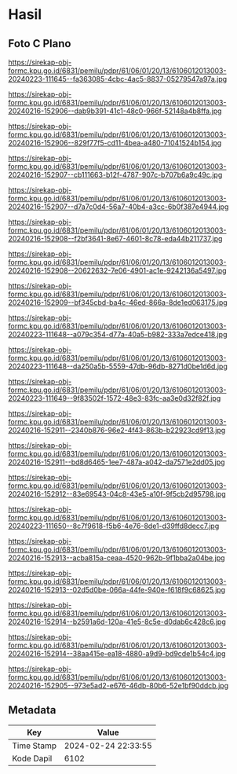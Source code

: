 # Hasil

## Foto C Plano

https://sirekap-obj-formc.kpu.go.id/6831/pemilu/pdpr/61/06/01/20/13/6106012013003-20240223-111645--fa363085-4cbc-4ac5-8837-05279547a97a.jpg

https://sirekap-obj-formc.kpu.go.id/6831/pemilu/pdpr/61/06/01/20/13/6106012013003-20240216-152906--dab9b391-41c1-48c0-966f-52148a4b8ffa.jpg

https://sirekap-obj-formc.kpu.go.id/6831/pemilu/pdpr/61/06/01/20/13/6106012013003-20240216-152906--829f77f5-cd11-4bea-a480-71041524b154.jpg

https://sirekap-obj-formc.kpu.go.id/6831/pemilu/pdpr/61/06/01/20/13/6106012013003-20240216-152907--cb111663-b12f-4787-907c-b707b6a9c49c.jpg

https://sirekap-obj-formc.kpu.go.id/6831/pemilu/pdpr/61/06/01/20/13/6106012013003-20240216-152907--d7a7c0d4-56a7-40b4-a3cc-6b0f387e4944.jpg

https://sirekap-obj-formc.kpu.go.id/6831/pemilu/pdpr/61/06/01/20/13/6106012013003-20240216-152908--f2bf3641-8e67-4601-8c78-eda44b211737.jpg

https://sirekap-obj-formc.kpu.go.id/6831/pemilu/pdpr/61/06/01/20/13/6106012013003-20240216-152908--20622632-7e06-4901-ac1e-9242136a5497.jpg

https://sirekap-obj-formc.kpu.go.id/6831/pemilu/pdpr/61/06/01/20/13/6106012013003-20240216-152909--bf345cbd-ba4c-46ed-866a-8de1ed063175.jpg

https://sirekap-obj-formc.kpu.go.id/6831/pemilu/pdpr/61/06/01/20/13/6106012013003-20240223-111648--a079c354-d77a-40a5-b982-333a7edce418.jpg

https://sirekap-obj-formc.kpu.go.id/6831/pemilu/pdpr/61/06/01/20/13/6106012013003-20240223-111648--da250a5b-5559-47db-96db-8271d0be1d6d.jpg

https://sirekap-obj-formc.kpu.go.id/6831/pemilu/pdpr/61/06/01/20/13/6106012013003-20240223-111649--9f83502f-1572-48e3-83fc-aa3e0d32f82f.jpg

https://sirekap-obj-formc.kpu.go.id/6831/pemilu/pdpr/61/06/01/20/13/6106012013003-20240216-152911--2340b876-96e2-4f43-863b-b22923cd9f13.jpg

https://sirekap-obj-formc.kpu.go.id/6831/pemilu/pdpr/61/06/01/20/13/6106012013003-20240216-152911--bd8d6465-1ee7-487a-a042-da7571e2dd05.jpg

https://sirekap-obj-formc.kpu.go.id/6831/pemilu/pdpr/61/06/01/20/13/6106012013003-20240216-152912--83e69543-04c8-43e5-a10f-9f5cb2d95798.jpg

https://sirekap-obj-formc.kpu.go.id/6831/pemilu/pdpr/61/06/01/20/13/6106012013003-20240223-111650--8c7f9618-f5b6-4e76-8de1-d39ffd8decc7.jpg

https://sirekap-obj-formc.kpu.go.id/6831/pemilu/pdpr/61/06/01/20/13/6106012013003-20240216-152913--acba815a-ceaa-4520-962b-9f1bba2a04be.jpg

https://sirekap-obj-formc.kpu.go.id/6831/pemilu/pdpr/61/06/01/20/13/6106012013003-20240216-152913--02d5d0be-066a-44fe-940e-f618f9c68625.jpg

https://sirekap-obj-formc.kpu.go.id/6831/pemilu/pdpr/61/06/01/20/13/6106012013003-20240216-152914--b2591a6d-120a-41e5-8c5e-d0dab6c428c6.jpg

https://sirekap-obj-formc.kpu.go.id/6831/pemilu/pdpr/61/06/01/20/13/6106012013003-20240216-152914--38aa415e-ea18-4880-a9d9-bd9cde1b54c4.jpg

https://sirekap-obj-formc.kpu.go.id/6831/pemilu/pdpr/61/06/01/20/13/6106012013003-20240216-152905--973e5ad2-e676-46db-80b6-52e1bf90ddcb.jpg


## Metadata

| Key        | Value               |
| ---------- | ------------------- |
| Time Stamp | 2024-02-24 22:33:55 |
| Kode Dapil | 6102                |



